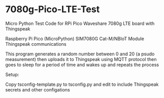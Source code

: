 # 7080g-Pico-LTE-Test
 Micro Python Test Code for RPi Pico Waveshare 7080g LTE board
with Thingspeak

Raspberry Pi Pico (MicroPython)
SIM7080G Cat-M/NBIoT Module
Thingspeak communications

This program generates a random number between 0 and 20 (a psudo measurement)
then uploads it to Thingspeak using MQTT protocol
then goes to sleep for a period of time and wakes up and repeats the process

Setup:

Copy tsconfig-template.py to tsconfig.py and edit to include Thingspeak secrets and other configations